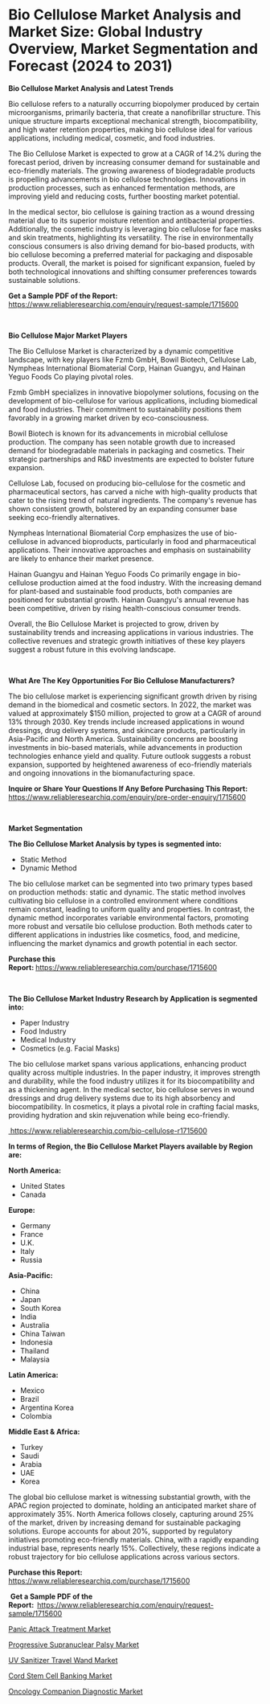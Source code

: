 <p><h1>Bio Cellulose Market Analysis and Market Size: Global Industry Overview, Market Segmentation and Forecast (2024 to 2031)</h1></p><p><strong>Bio Cellulose Market Analysis and Latest Trends</strong></p>
<p><p>Bio cellulose refers to a naturally occurring biopolymer produced by certain microorganisms, primarily bacteria, that create a nanofibrillar structure. This unique structure imparts exceptional mechanical strength, biocompatibility, and high water retention properties, making bio cellulose ideal for various applications, including medical, cosmetic, and food industries.</p><p>The Bio Cellulose Market is expected to grow at a CAGR of 14.2% during the forecast period, driven by increasing consumer demand for sustainable and eco-friendly materials. The growing awareness of biodegradable products is propelling advancements in bio cellulose technologies. Innovations in production processes, such as enhanced fermentation methods, are improving yield and reducing costs, further boosting market potential. </p><p>In the medical sector, bio cellulose is gaining traction as a wound dressing material due to its superior moisture retention and antibacterial properties. Additionally, the cosmetic industry is leveraging bio cellulose for face masks and skin treatments, highlighting its versatility. The rise in environmentally conscious consumers is also driving demand for bio-based products, with bio cellulose becoming a preferred material for packaging and disposable products. Overall, the market is poised for significant expansion, fueled by both technological innovations and shifting consumer preferences towards sustainable solutions.</p></p>
<p><strong>Get a Sample PDF of the Report:&nbsp;</strong> <a href="https://www.reliableresearchiq.com/enquiry/request-sample/1715600?utm_campaign=1611&utm_medium=2&utm_source=Github&utm_content=ia&utm_term=23102024&utm_id=bio-cellulose">https://www.reliableresearchiq.com/enquiry/request-sample/1715600</a></p>
<p>&nbsp;</p>
<p><strong>Bio Cellulose Major Market Players</strong></p>
<p><p>The Bio Cellulose Market is characterized by a dynamic competitive landscape, with key players like Fzmb GmbH, Bowil Biotech, Cellulose Lab, Nympheas International Biomaterial Corp, Hainan Guangyu, and Hainan Yeguo Foods Co playing pivotal roles. </p><p>Fzmb GmbH specializes in innovative biopolymer solutions, focusing on the development of bio-cellulose for various applications, including biomedical and food industries. Their commitment to sustainability positions them favorably in a growing market driven by eco-consciousness.</p><p>Bowil Biotech is known for its advancements in microbial cellulose production. The company has seen notable growth due to increased demand for biodegradable materials in packaging and cosmetics. Their strategic partnerships and R&D investments are expected to bolster future expansion.</p><p>Cellulose Lab, focused on producing bio-cellulose for the cosmetic and pharmaceutical sectors, has carved a niche with high-quality products that cater to the rising trend of natural ingredients. The company's revenue has shown consistent growth, bolstered by an expanding consumer base seeking eco-friendly alternatives.</p><p>Nympheas International Biomaterial Corp emphasizes the use of bio-cellulose in advanced bioproducts, particularly in food and pharmaceutical applications. Their innovative approaches and emphasis on sustainability are likely to enhance their market presence.</p><p>Hainan Guangyu and Hainan Yeguo Foods Co primarily engage in bio-cellulose production aimed at the food industry. With the increasing demand for plant-based and sustainable food products, both companies are positioned for substantial growth. Hainan Guangyu's annual revenue has been competitive, driven by rising health-conscious consumer trends.</p><p>Overall, the Bio Cellulose Market is projected to grow, driven by sustainability trends and increasing applications in various industries. The collective revenues and strategic growth initiatives of these key players suggest a robust future in this evolving landscape.</p></p>
<p>&nbsp;</p>
<p><strong>What Are The Key Opportunities For Bio Cellulose Manufacturers?</strong></p>
<p><p>The bio cellulose market is experiencing significant growth driven by rising demand in the biomedical and cosmetic sectors. In 2022, the market was valued at approximately $150 million, projected to grow at a CAGR of around 13% through 2030. Key trends include increased applications in wound dressings, drug delivery systems, and skincare products, particularly in Asia-Pacific and North America. Sustainability concerns are boosting investments in bio-based materials, while advancements in production technologies enhance yield and quality. Future outlook suggests a robust expansion, supported by heightened awareness of eco-friendly materials and ongoing innovations in the biomanufacturing space.</p></p>
<p><strong>Inquire or Share Your Questions If Any Before Purchasing This Report:</strong> <a href="https://www.reliableresearchiq.com/enquiry/pre-order-enquiry/1715600?utm_campaign=1611&utm_medium=2&utm_source=Github&utm_content=ia&utm_term=23102024&utm_id=bio-cellulose">https://www.reliableresearchiq.com/enquiry/pre-order-enquiry/1715600</a></p>
<p>&nbsp;</p>
<p><strong>Market Segmentation</strong></p>
<p><strong>The Bio Cellulose Market Analysis by types is segmented into:</strong></p>
<p><ul><li>Static Method</li><li>Dynamic Method</li></ul></p>
<p><p>The bio cellulose market can be segmented into two primary types based on production methods: static and dynamic. The static method involves cultivating bio cellulose in a controlled environment where conditions remain constant, leading to uniform quality and properties. In contrast, the dynamic method incorporates variable environmental factors, promoting more robust and versatile bio cellulose production. Both methods cater to different applications in industries like cosmetics, food, and medicine, influencing the market dynamics and growth potential in each sector.</p></p>
<p><strong>Purchase this Report:&nbsp;</strong><a href="https://www.reliableresearchiq.com/purchase/1715600?utm_campaign=1611&utm_medium=2&utm_source=Github&utm_content=ia&utm_term=23102024&utm_id=bio-cellulose">https://www.reliableresearchiq.com/purchase/1715600</a></p>
<p>&nbsp;</p>
<p><strong>The Bio Cellulose Market Industry Research by Application is segmented into:</strong></p>
<p><ul><li>Paper Industry</li><li>Food Industry</li><li>Medical Industry</li><li>Cosmetics (e.g. Facial Masks)</li></ul></p>
<p><p>The bio cellulose market spans various applications, enhancing product quality across multiple industries. In the paper industry, it improves strength and durability, while the food industry utilizes it for its biocompatibility and as a thickening agent. In the medical sector, bio cellulose serves in wound dressings and drug delivery systems due to its high absorbency and biocompatibility. In cosmetics, it plays a pivotal role in crafting facial masks, providing hydration and skin rejuvenation while being eco-friendly.</p></p>
<p><a href="https://www.reliableresearchiq.com/bio-cellulose-r1715600?utm_campaign=1611&utm_medium=2&utm_source=Github&utm_content=ia&utm_term=23102024&utm_id=bio-cellulose">&nbsp;https://www.reliableresearchiq.com/bio-cellulose-r1715600</a></p>
<p><strong>In terms of Region, the Bio Cellulose Market Players available by Region are:</strong></p>
<p>
    <p> <strong> North America: </strong>
        <ul>
            <li>United States</li>
            <li>Canada</li>
        </ul>
        </p> 
    <p> <strong> Europe: </strong>
        <ul>
            <li>Germany</li>
            <li>France</li>
            <li>U.K.</li>
            <li>Italy</li>
            <li>Russia</li>
        </ul>
        </p> 
    <p> <strong> Asia-Pacific: </strong>
        <ul>
            <li>China</li>
            <li>Japan</li>
            <li>South Korea</li>
            <li>India</li>
            <li>Australia</li>
            <li>China Taiwan</li>
            <li>Indonesia</li>
            <li>Thailand</li>
            <li>Malaysia</li>
        </ul>
        </p> 
    <p> <strong> Latin America: </strong>
        <ul>
            <li>Mexico</li>
            <li>Brazil</li>
            <li>Argentina Korea</li>
            <li>Colombia</li>
        </ul>
        </p> 
    <p> <strong> Middle East & Africa: </strong>
        <ul>
            <li>Turkey</li>
            <li>Saudi</li>
            <li>Arabia</li>
            <li>UAE</li>
            <li>Korea</li>
        </ul>
    </p>
    </p>
<p><p>The global bio cellulose market is witnessing substantial growth, with the APAC region projected to dominate, holding an anticipated market share of approximately 35%. North America follows closely, capturing around 25% of the market, driven by increasing demand for sustainable packaging solutions. Europe accounts for about 20%, supported by regulatory initiatives promoting eco-friendly materials. China, with a rapidly expanding industrial base, represents nearly 15%. Collectively, these regions indicate a robust trajectory for bio cellulose applications across various sectors.</p></p>
<p><strong>Purchase this Report: </strong><a href="https://www.reliableresearchiq.com/purchase/1715600?utm_campaign=1611&utm_medium=2&utm_source=Github&utm_content=ia&utm_term=23102024&utm_id=bio-cellulose">https://www.reliableresearchiq.com/purchase/1715600</a></p>
<p>&nbsp;<strong>Get a Sample PDF of the Report:&nbsp;&nbsp;</strong><a href="https://www.reliableresearchiq.com/enquiry/request-sample/1715600?utm_campaign=1611&utm_medium=2&utm_source=Github&utm_content=ia&utm_term=23102024&utm_id=bio-cellulose">https://www.reliableresearchiq.com/enquiry/request-sample/1715600</a></p>
<p><strong></strong></p>
<p><p><a href="https://www.linkedin.com/pulse/panic-attack-treatment-market-investigation-industry-evolution-8xehe?utm_campaign=1611&utm_medium=2&utm_source=Github&utm_content=ia&utm_term=23102024&utm_id=bio-cellulose">Panic Attack Treatment Market</a></p><p><a href="https://www.linkedin.com/pulse/progressive-supranuclear-palsy-market-indicators-size-regional-xn0qe?utm_campaign=1611&utm_medium=2&utm_source=Github&utm_content=ia&utm_term=23102024&utm_id=bio-cellulose">Progressive Supranuclear Palsy Market</a></p><p><a href="https://www.linkedin.com/pulse/investment-opportunities-uv-sanitizer-travel-wand-sector-risk-epb3e?utm_campaign=1611&utm_medium=2&utm_source=Github&utm_content=ia&utm_term=23102024&utm_id=bio-cellulose">UV Sanitizer Travel Wand Market</a></p><p><a href="https://www.linkedin.com/pulse/cord-stem-cell-banking-market-refracting-trends-consumer-behaviors-n8hbe?utm_campaign=1611&utm_medium=2&utm_source=Github&utm_content=ia&utm_term=23102024&utm_id=bio-cellulose">Cord Stem Cell Banking Market</a></p><p><a href="https://www.linkedin.com/pulse/oncology-companion-diagnostic-market-global-insights-regional-tbc7e?utm_campaign=1611&utm_medium=2&utm_source=Github&utm_content=ia&utm_term=23102024&utm_id=bio-cellulose">Oncology Companion Diagnostic Market</a></p></p>